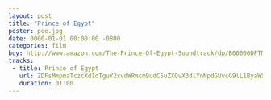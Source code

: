 ```yaml
---
layout: post
title: "Prince of Egypt"
poster: poe.jpg
date: 0000-01-01 00:00:00 -0800
categories: film
buy: http://www.amazon.com/The-Prince-Of-Egypt-Soundtrack/dp/B00000DFTM
tracks:
 - title: Prince of Egypt
   url: ZDFsMmpmaTczcXd1dTguY2xvdWRmcm9udC5uZXQvX3dlYnNpdGUvcG9lL1ByaW5jZSBvZiBFZ3lwdC5tcDM=
   duration: 01:00
---
```

